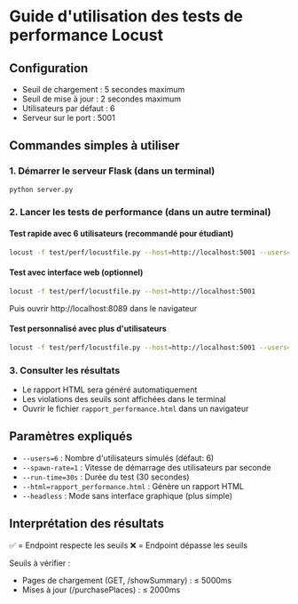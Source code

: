 # Guide d'utilisation des tests de performance Locust

## Configuration
- Seuil de chargement : 5 secondes maximum
- Seuil de mise à jour : 2 secondes maximum  
- Utilisateurs par défaut : 6
- Serveur sur le port : 5001

## Commandes simples à utiliser

### 1. Démarrer le serveur Flask (dans un terminal)
```bash
python server.py
```

### 2. Lancer les tests de performance (dans un autre terminal)

#### Test rapide avec 6 utilisateurs (recommandé pour étudiant)
```bash
locust -f test/perf/locustfile.py --host=http://localhost:5001 --users=6 --spawn-rate=1 --run-time=30s --html=rapport_performance.html --headless
```

#### Test avec interface web (optionnel)
```bash
locust -f test/perf/locustfile.py --host=http://localhost:5001
```
Puis ouvrir http://localhost:8089 dans le navigateur

#### Test personnalisé avec plus d'utilisateurs
```bash
locust -f test/perf/locustfile.py --host=http://localhost:5001 --users=10 --spawn-rate=2 --run-time=60s --html=rapport_performance.html --headless
```

### 3. Consulter les résultats
- Le rapport HTML sera généré automatiquement
- Les violations des seuils sont affichées dans le terminal
- Ouvrir le fichier `rapport_performance.html` dans un navigateur

## Paramètres expliqués
- `--users=6` : Nombre d'utilisateurs simulés (défaut: 6)
- `--spawn-rate=1` : Vitesse de démarrage des utilisateurs par seconde
- `--run-time=30s` : Durée du test (30 secondes)
- `--html=rapport_performance.html` : Génère un rapport HTML
- `--headless` : Mode sans interface graphique (plus simple)

## Interprétation des résultats
✅ = Endpoint respecte les seuils
❌ = Endpoint dépasse les seuils

Seuils à vérifier :
- Pages de chargement (GET, /showSummary) : ≤ 5000ms
- Mises à jour (/purchasePlaces) : ≤ 2000ms
